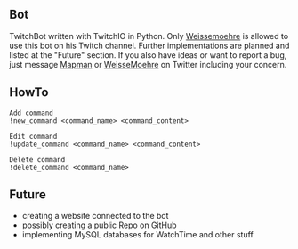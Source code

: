 Bot
---
TwitchBot written with TwitchIO in Python.
Only [Weissemoehre](https://www.twitch.tv/weissemoehre) is allowed to use this bot on his Twitch channel.
Further implementations are planned and listed at the "Future" section. If you also have ideas or want
to report a bug, just message [Mapman](https://twitter.com/MapManagement) or
[WeisseMoehre](https://twitter.com/WeisseMoehre) on Twitter including your concern.

HowTo
-------
    Add command
    !new_command <command_name> <command_content>
    
    Edit command
    !update_command <command_name> <command_content>
    
    Delete command
    !delete_command <command_name>

Future
------
* creating a website connected to the bot
* possibly creating a public Repo on GitHub
* implementing MySQL databases for WatchTime and other stuff
